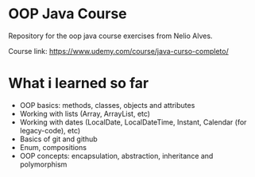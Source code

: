 # OOP Java Course

Repository for the oop java course exercises from Nelio Alves.

Course link: https://www.udemy.com/course/java-curso-completo/

# What i learned so far

* OOP basics: methods, classes, objects and attributes
* Working with lists (Array, ArrayList, etc)
* Working with dates (LocalDate, LocalDateTime, Instant, Calendar (for legacy-code), etc)
* Basics of git and github
* Enum, compositions
* OOP concepts: encapsulation, abstraction, inheritance and polymorphism
